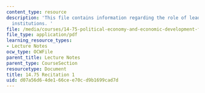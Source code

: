 ```yaml
---
content_type: resource
description: 'This file contains information regarding the role of leaders and democratic
  institutions. '
file: /media/courses/14-75-political-economy-and-economic-development-fall-2012/d07a56d64de166cee70cd9b1699cad7d_MIT14_75F12_Recitation1.pdf
file_type: application/pdf
learning_resource_types:
- Lecture Notes
ocw_type: OCWFile
parent_title: Lecture Notes
parent_type: CourseSection
resourcetype: Document
title: 14.75 Recitation 1
uid: d07a56d6-4de1-66ce-e70c-d9b1699cad7d
---
```

